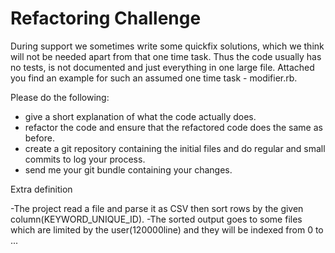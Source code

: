 # Refactoring Challenge

During support we sometimes write some quickfix solutions, which we think will
not be needed apart from that one time task. Thus the code usually has no
tests, is not documented and just everything in one large file. Attached you
find an example for such an assumed one time task - modifier.rb.

Please do the following:

- give a short explanation of what the code actually does.
- refactor the code and ensure that the refactored code does the same
  as before.
- create a git repository containing the initial files and do regular
  and small commits to log your process.
- send me your git bundle containing your changes.






Extra definition

-The project read a file and parse it as CSV then sort rows by the given column(KEYWORD_UNIQUE_ID).
-The sorted output goes to some files which are limited by the user(120000line) and they will be indexed from 0 to ...
